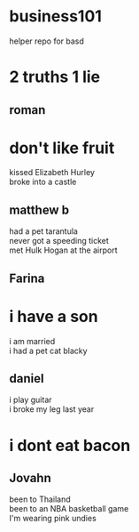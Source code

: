 # business101
helper repo for basd

# 2 truths 1 lie

## roman

# don't like fruit <br>
kissed Elizabeth Hurley <br>
broke into a castle<br>

## matthew b

had a pet tarantula<br>
never got a speeding ticket<br>
met Hulk Hogan at the airport<br>

## Farina

# i have a son
i am married <br>
i had a pet cat blacky <br>

## daniel
i play guitar <br>
i broke my leg last year<br>
# i dont eat bacon <br>

## Jovahn
been to Thailand<br>
been to an NBA basketball game <br>
I'm wearing pink undies<br>



